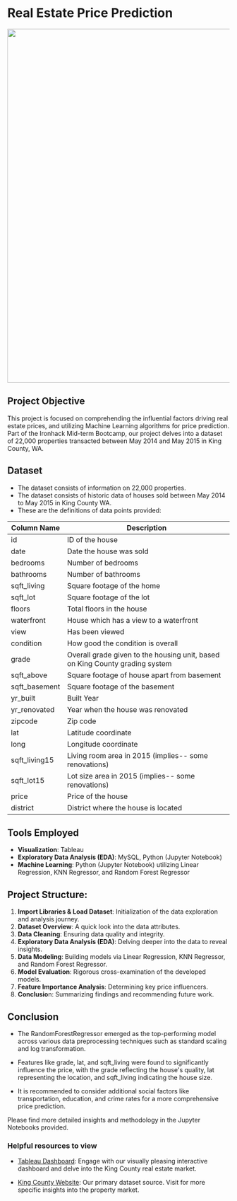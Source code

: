 # Real Estate Price Prediction

<img src="https://images.unsplash.com/photo-1592595896551-12b371d546d5?ixlib=rb-4.0.3&ixid=M3wxMjA3fDB8MHxwaG90by1wYWdlfHx8fGVufDB8fHx8fA%3D%3D&auto=format&fit=crop&w=2670&q=80" width = 800 alt="" title="" />


## Project Objective

This project is focused on comprehending the influential factors driving real estate prices, and utilizing Machine Learning algorithms for price prediction. Part of the Ironhack Mid-term Bootcamp, our project delves into a dataset of 22,000 properties transacted between May 2014 and May 2015 in King County, WA.

## Dataset
- The dataset consists of information on 22,000 properties. 
- The dataset consists of historic data of houses sold between May 2014 to May 2015 in King County WA.
- These are the definitions of data points provided:

| Column Name   | Description                                                                 |
| ------------- | --------------------------------------------------------------------------- |
| id            | ID of the house                                                             |
| date          | Date the house was sold                                                     |
| bedrooms      | Number of bedrooms                                                          |
| bathrooms     | Number of bathrooms                                                         |
| sqft_living   | Square footage of the home                                                   |
| sqft_lot      | Square footage of the lot                                                   |
| floors        | Total floors in the house                                                   |
| waterfront    | House which has a view to a waterfront                                      |
| view          | Has been viewed                                                             |
| condition     | How good the condition is overall                                           |
| grade         | Overall grade given to the housing unit, based on King County grading system|
| sqft_above    | Square footage of house apart from basement                                 |
| sqft_basement | Square footage of the basement                                              |
| yr_built      | Built Year                                                                  |
| yr_renovated  | Year when the house was renovated                                           |
| zipcode       | Zip code                                                                    |
| lat           | Latitude coordinate                                                         |
| long          | Longitude coordinate                                                        |
| sqft_living15 | Living room area in 2015 (implies-- some renovations)                       |
| sqft_lot15    | Lot size area in 2015 (implies-- some renovations)                          |
| price         | Price of the house                                                          |
| district      | District where the house is located                                         |

## Tools Employed
- **Visualization**: Tableau
- **Exploratory Data Analysis (EDA)**: MySQL, Python (Jupyter Notebook)
- **Machine Learning**: Python (Jupyter Notebook) utilizing Linear Regression, KNN Regressor, and Random Forest Regressor

## Project Structure:

1. **Import Libraries & Load Dataset**: Initialization of the data exploration and analysis journey.
2. **Dataset Overview**: A quick look into the data attributes.
3. **Data Cleaning**: Ensuring data quality and integrity.
4. **Exploratory Data Analysis (EDA)**: Delving deeper into the data to reveal insights.
5. **Data Modeling**: Building models via Linear Regression, KNN Regressor, and Random Forest Regressor.
6. **Model Evaluation**: Rigorous cross-examination of the developed models.
7. **Feature Importance Analysis**: Determining key price influencers.
8. **Conclusio**n: Summarizing findings and recommending future work.


## Conclusion
- The RandomForestRegressor emerged as the top-performing model across various data preprocessing techniques such as standard scaling and log transformation.

- Features like grade, lat, and sqft_living were found to significantly influence the price, with the grade reflecting the house's quality, lat representing the location, and sqft_living indicating the house size.

- It is recommended to consider additional social factors like transportation, education, and crime rates for a more comprehensive price prediction.

Please find more detailed insights and methodology in the Jupyter Notebooks provided.


### Helpful resources to view

- [Tableau Dashboard](https://public.tableau.com/app/profile/dooinn/viz/real_estate_2014/Dashboard1): Engage with our visually pleasing interactive dashboard and delve into the King County real estate market.
  
- [King County Website](https://info.kingcounty.gov/assessor/esales/Glossary.aspx?type=r): Our primary dataset source. Visit for more specific insights into the property market.




